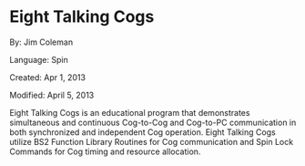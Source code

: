 # Eight Talking Cogs

By: Jim Coleman

Language: Spin

Created: Apr 1, 2013

Modified: April 5, 2013

Eight Talking Cogs is an educational program that demonstrates simultaneous and continuous Cog-to-Cog and Cog-to-PC communication in both synchronized and independent Cog operation. Eight Talking Cogs utilize BS2 Function Library Routines for Cog communication and Spin Lock Commands for Cog timing and resource allocation.
